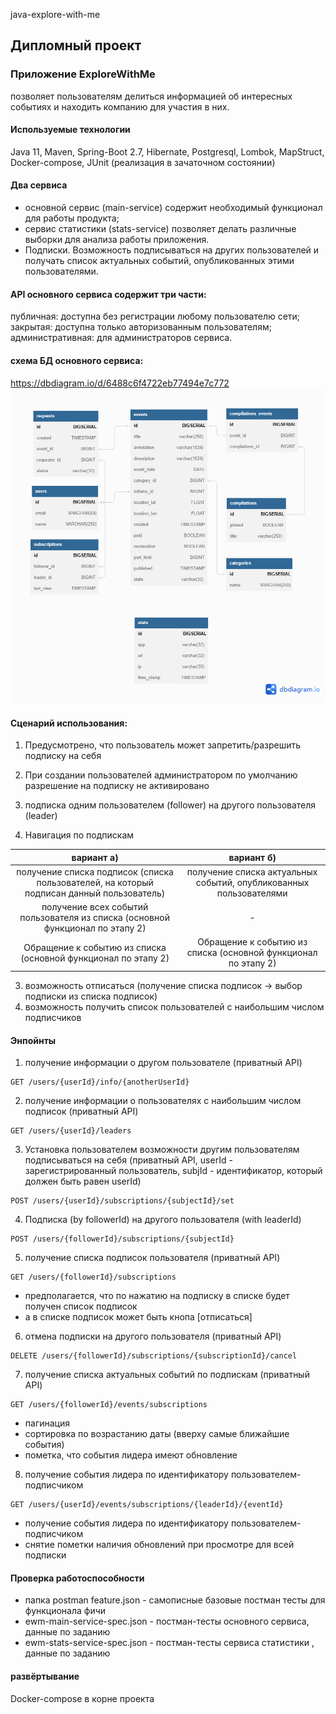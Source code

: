 java-explore-with-me

## Дипломный проект
### Приложение ExploreWithMe 

позволяет пользователям делиться информацией об интересных событиях и находить компанию для участия в них.

#### Используемые технологии
Java 11, Maven, Spring-Boot 2.7, Hibernate, Postgresql, Lombok, MapStruct, Docker-compose, JUnit (реализация в зачаточном состоянии)

#### Два сервиса
- основной сервис (main-service) содержит необходимый функционал для работы продукта;
- сервис статистики (stats-service) позволяет делать различные выборки для анализа работы приложения.
- Подписки. Возможность подписываться на других пользователей и получать список актуальных событий, опубликованных этими пользователями.

#### API основного сервиса содержит три части:
  публичная: доступна без регистрации любому пользователю сети;
  закрытая: доступна только авторизованным пользователям;
  административная: для администраторов сервиса.

#### схема БД основного сервиса:
https://dbdiagram.io/d/6488c6f4722eb77494e7c772
![QuickDBD-diagram3.png.png](/DBDiagram.io-diagram3.png)

#### Сценарий использования:

1. Предусмотрено, что пользователь может запретить/разрешить подписку на себя
2. При создании пользователей администратором по умолчанию разрешение на подписку не активировано
3. подписка одним пользователем (follower) на другого пользователя (leader)

2. Навигация по подпискам

|                                        вариант а)                                         |                             вариант б)                             |
|:-----------------------------------------------------------------------------------------:|:------------------------------------------------------------------:|
| получение списка подписок (списка пользователей, на который подписан данный пользователь) | получение списка актуальных событий, опубликованных пользователями |
|      получение всех событий пользователя из списка (основной функционал по этапу 2)       |                                 -                                  |
|              Обращение к событию из списка (основной функционал по этапу 2)               |   Обращение к событию из списка (основной функционал по этапу 2)   |


3. возможность отписаться (получение списка подписок -> выбор подписки из списка подписок)
4. возможность получить список пользователей с наибольшим числом подписчиков

#### Энпойнты

1. получение информации о другом пользователе (приватный API)

```
GET /users/{userId}/info/{anotherUserId}
```

2. получение информации о пользователях с наибольшим числом подписок (приватный API)

```
GET /users/{userId}/leaders
```

3. Установка пользователем возможности другим пользователям подписываться на себя (приватный API, userId - зарегистрированный пользователь, subjId - идентификатор, который должен быть равен userId)

```
POST /users/{userId}/subscriptions/{subjectId}/set
```

4. Подписка (by followerId) на другого пользователя (with leaderId)

```
POST /users/{followerId}/subscriptions/{subjectId}
```

5. получение списка подписок пользователя (приватный API)

```
GET /users/{followerId}/subscriptions
```

* предполагается, что по нажатию на подписку в списке будет получен список подписок
* а в списке подписок может быть кнопа [отписаться]

6. отмена подписки на другого пользователя (приватный API)

```
DELETE /users/{followerId}/subscriptions/{subscriptionId}/cancel
```

7. получение списка актуальных событий по подпискам (приватный API)

```
GET /users/{followerId}/events/subscriptions
```
* пагинация
* сортировка по возрастанию даты (вверху самые ближайшие события)
* пометка, что события лидера имеют обновление

8. получение события лидера по идентификатору пользователем-подписчиком
```
GET /users/{userId}/events/subscriptions/{leaderId}/{eventId}
```
* получение события лидера по идентификатору пользователем-подписчиком
* снятие пометки наличия обновлений при просмотре для всей подписки

#### Проверка работоспособности
* папка postman feature.json - самописные базовые постман тесты для функционала фичи
* ewm-main-service-spec.json - постман-тесты основного сервиса, данные по заданию
* ewm-stats-service-spec.json - постман-тесты сервиса статистики , данные по заданию

#### развёртывание
Docker-compose в корне проекта

